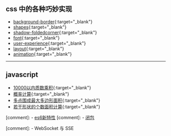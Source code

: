  

<!-- <h1 id="introduction">学习笔记</h1> -->

 
<h2 id="grammar">css 中的各种巧妙实现</h2>

- [background-border](css3-demo/2.html){:target="_blank"}
- [shapes](css3-demo/3.html){:target="_blank"}
- [shadow-foldedcorner](css3-demo/4.html){:target="_blank"}
- [font](css3-demo/5.html){:target="_blank"}
- [user-experience](css3-demo/6.html){:target="_blank"}
- [layout](css3-demo/7.html){:target="_blank"}
- [animation](css3-demo/8.html){:target="_blank"}
  

---

<h2 id="library">javascript</h2>


- [10000以内质数乘积](js-demo/primes-multiply.html){:target="_blank"}
- [概率计算](js-demo/binary-probability.html){:target="_blank"}
- [多点围成最大多边形面积](js-demo/polygon-area.html){:target="_blank"}
- [若干形状的个数面积计算](js-demo/shapes-count.html){:target="_blank"}

<!-- <a href="https://blog.fbzl.org/" target="_blank">我的博客</a> -->


[comment]: - [es6新特性](js-demo/22.html)
[comment]: - [闭包](js-demo/33.html)
 
[comment]: - WebSocket 与 SSE

